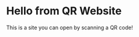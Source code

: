 <!DOCTYPE html>
<html>
<head>
  <title>Scan Me</title>
  <meta name="viewport" content="width=device-width, initial-scale=1.0">
</head>
<body>
  <h1>Hello from QR Website</h1>
  <p>This is a site you can open by scanning a QR code!</p>
</body>
</html>
